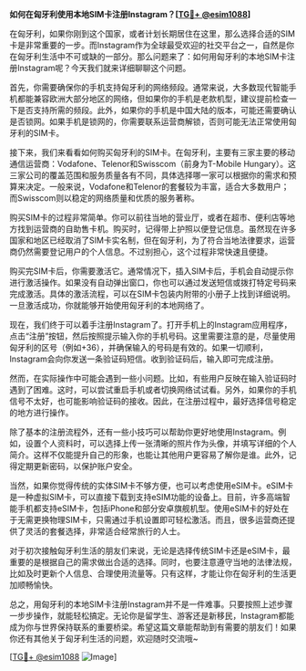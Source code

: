 **如何在匈牙利使用本地SIM卡注册Instagram？[[TG💪+ @esim1088](https://t.me/s/esim1088)]**

在匈牙利，如果你刚到这个国家，或者计划长期居住在这里，那么选择合适的SIM卡是非常重要的一步。而Instagram作为全球最受欢迎的社交平台之一，自然是你在匈牙利生活中不可或缺的一部分。那么问题来了：如何用匈牙利的本地SIM卡注册Instagram呢？今天我们就来详细聊聊这个问题。

首先，你需要确保你的手机支持匈牙利的网络频段。通常来说，大多数现代智能手机都能兼容欧洲大部分地区的网络，但如果你的手机是老款机型，建议提前检查一下是否支持所需的频段。此外，如果你的手机是中国大陆的版本，可能还需要确认是否锁网。如果手机是锁网的，你需要联系运营商解锁，否则可能无法正常使用匈牙利的SIM卡。

接下来，我们来看看如何购买匈牙利的SIM卡。在匈牙利，主要有三家主要的移动通信运营商：Vodafone、Telenor和Swisscom（前身为T-Mobile Hungary）。这三家公司的覆盖范围和服务质量各有不同，具体选择哪一家可以根据你的需求和预算来决定。一般来说，Vodafone和Telenor的套餐较为丰富，适合大多数用户；而Swisscom则以稳定的网络质量和优质的服务著称。

购买SIM卡的过程非常简单。你可以前往当地的营业厅，或者在超市、便利店等地方找到运营商的自助售卡机。购买时，记得带上护照以便登记信息。虽然现在许多国家和地区已经取消了SIM卡实名制，但在匈牙利，为了符合当地法律要求，运营商仍然需要登记用户的个人信息。不过别担心，这个过程非常快速且便捷。

购买完SIM卡后，你需要激活它。通常情况下，插入SIM卡后，手机会自动提示你进行激活操作。如果没有自动弹出窗口，你也可以通过发送短信或拨打特定号码来完成激活。具体的激活流程，可以在SIM卡包装内附带的小册子上找到详细说明。一旦激活成功，你就能够开始使用匈牙利的本地网络了。

现在，我们终于可以着手注册Instagram了。打开手机上的Instagram应用程序，点击“注册”按钮，然后按照提示输入你的手机号码。这里需要注意的是，尽量使用匈牙利的区号（例如+36），并确保输入的号码是有效的。如果一切顺利，Instagram会向你发送一条验证码短信。收到验证码后，输入即可完成注册。

然而，在实际操作中可能会遇到一些小问题。比如，有些用户反映在输入验证码时遇到了困难。这时，可以尝试重启手机或者切换网络试试看。另外，如果你的手机信号不太好，也可能影响验证码的接收。因此，在注册过程中，最好选择信号稳定的地方进行操作。

除了基本的注册流程外，还有一些小技巧可以帮助你更好地使用Instagram。例如，设置个人资料时，可以选择上传一张清晰的照片作为头像，并填写详细的个人简介。这样不仅能提升自己的形象，也能让其他用户更容易了解你是谁。此外，记得定期更新密码，以保护账户安全。

当然，如果你觉得传统的实体SIM卡不够方便，也可以考虑使用eSIM卡。eSIM卡是一种虚拟SIM卡，可以直接下载到支持eSIM功能的设备上。目前，许多高端智能手机都支持eSIM卡，包括iPhone和部分安卓旗舰机型。使用eSIM卡的好处在于无需更换物理SIM卡，只需通过手机设置即可轻松激活。而且，很多运营商还提供了灵活的套餐选择，非常适合经常旅行的人士。

对于初次接触匈牙利生活的朋友们来说，无论是选择传统SIM卡还是eSIM卡，最重要的是根据自己的需求做出合适的选择。同时，也要注意遵守当地的法律法规，比如及时更新个人信息、合理使用流量等。只有这样，才能让你在匈牙利的生活更加顺畅愉快。

总之，用匈牙利的本地SIM卡注册Instagram并不是一件难事。只要按照上述步骤一步步操作，就能轻松搞定。无论你是留学生、游客还是新移民，Instagram都能成为你与世界保持联系的重要桥梁。希望这篇文章能帮助到有需要的朋友们！如果你还有其他关于匈牙利生活的问题，欢迎随时交流哦~

[[TG💪+ @esim1088](https://t.me/s/esim1088) ![Image](https://i.postimg.cc/4NQfJmqS/Snipaste-2025-05-13-00-14-12.png)]
